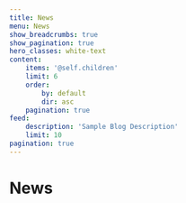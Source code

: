```yaml
---
title: News
menu: News
show_breadcrumbs: true
show_pagination: true
hero_classes: white-text
content:
    items: '@self.children'
    limit: 6
    order:
        by: default
        dir: asc
    pagination: true
feed:
    description: 'Sample Blog Description'
    limit: 10
pagination: true
---
```

# News
